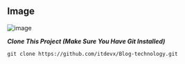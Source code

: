 

## Image
![image](https://www.uplooder.net/img/image/65/7d3ab5d0eb8a405d6d64c284c1184547/image-2023-04-20-071456327.png)





___Clone This Project (Make Sure You Have Git Installed)___
``` git
git clone https://github.com/itdevx/Blog-technology.git
```
